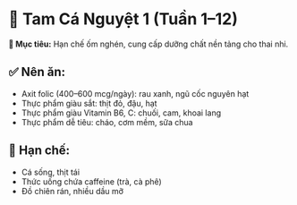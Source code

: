 # 📅 Tam Cá Nguyệt 1 (Tuần 1–12)

**🎯 Mục tiêu:** Hạn chế ốm nghén, cung cấp dưỡng chất nền tảng cho thai nhi.

## ✅ Nên ăn:
- Axit folic (400–600 mcg/ngày): rau xanh, ngũ cốc nguyên hạt
- Thực phẩm giàu sắt: thịt đỏ, đậu, hạt
- Thực phẩm giàu Vitamin B6, C: chuối, cam, khoai lang
- Thực phẩm dễ tiêu: cháo, cơm mềm, sữa chua

## 🚫 Hạn chế:
- Cá sống, thịt tái
- Thức uống chứa caffeine (trà, cà phê)
- Đồ chiên rán, nhiều dầu mỡ

